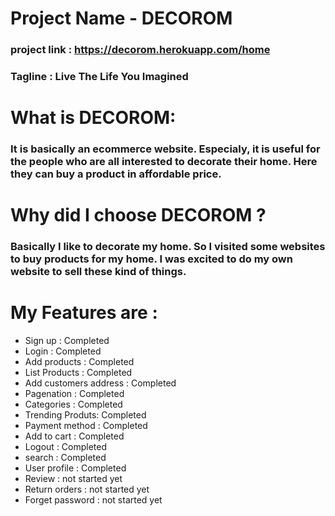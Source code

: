 <!-- # README

This README would normally document whatever steps are necessary to get the
application up and running.

Things you may want to cover:

* Ruby version

* System dependencies

* Configuration

* Database creation

* Database initialization

* How to run the test suite

* Services (job queues, cache servers, search engines, etc.)

* Deployment instructions

* ... -->
# Project Name - DECOROM
### project link : https://decorom.herokuapp.com/home
### Tagline : Live The Life You Imagined
# What is DECOROM:
###  It is basically an ecommerce website.  Especialy, it is useful for the people who are all interested to decorate their home. Here they can buy a product in affordable price.

# Why did I choose DECOROM ?  
### Basically I like to decorate my home. So I visited some websites to buy products for my home. I was excited to do my own website to sell these kind of things.

# My Features are :

* Sign up : Completed
* Login : Completed
* Add products : Completed
* List Products : Completed
* Add customers address : Completed
* Pagenation : Completed
* Categories : Completed
* Trending Produts: Completed
* Payment method : Completed
* Add to cart : Completed
* Logout : Completed
* search : Completed
* User profile : Completed
* Review : not started yet
* Return orders : not started yet
* Forget password : not started yet

